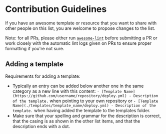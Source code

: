# Contribution Guidelines

If you have an awesome template or resource that you want to share with other people on this list, you are welcome to propose changes to the list.

Note: for all PRs, please either run [`awesome-lint`](https://github.com/sindresorhus/awesome-lint) before submitting a PR or work closely with the automatic lint logs given on PRs to ensure proper formatting if you're not sure.

## Adding a template

Requirements for adding a template:

- Typically an entry can be added below another one in the same category as a new line with this content: `- [Template Name](https://github.com/username/repository/deploy.yml) - Description of the template.` when pointing to your own repository or `- [Template Name](./templates/template_name/deploy.yml) - Description of the template.` when having added the template to the templates folder.
- Make sure that your spelling and grammar for the description is correct, that the casing is as shown in the other list items, and that the description ends with a dot.
